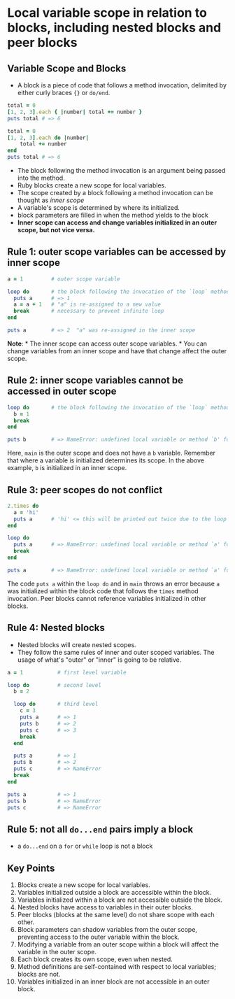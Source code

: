# Local variable scope in relation to blocks, including nested blocks and peer blocks

## Variable Scope and Blocks

* A block is a piece of code that follows a method invocation, delimited by either curly braces `{}` or `do/end`.

```ruby
total = 0
[1, 2, 3].each { |number| total += number }
puts total # => 6
```

```ruby
total = 0
[1, 2, 3].each do |number|
	total += number
end
puts total # => 6
```

* The block following the method invocation is an argument being passed into the method.
* Ruby blocks create a new scope for local variables.
* The scope created by a block following a method invocation can be thought as *inner scope*
* A variable's scope is determined by where its initialized.
* block parameters are filled in when the method yields to the block
* **Inner scope can access and change variables initialized in an outer scope, but not vice versa.** 

## Rule 1: outer scope variables can be accessed by inner scope

```ruby
a = 1         # outer scope variable

loop do       # the block following the invocation of the `loop` method creates an inner scope
  puts a      # => 1
  a = a + 1   # "a" is re-assigned to a new value
  break       # necessary to prevent infinite loop
end

puts a        # => 2  "a" was re-assigned in the inner scope
```

**Note**: 
	* The inner scope can access outer scope variables.
	* You can change variables from an inner scope and have that change affect the outer scope.

## Rule 2: inner scope variables cannot be accessed in outer scope

```ruby
loop do       # the block following the invocation of the `loop` method creates an inner scope
  b = 1
  break
end

puts b        # => NameError: undefined local variable or method `b' for main:Object
```

Here, `main` is the outer scope and does not have a `b` variable. Remember that where a variable is initialized determines its scope. In the above example, `b` is initialized in an inner scope.

## Rule 3: peer scopes do not conflict

```ruby
2.times do
  a = 'hi'
  puts a      # 'hi' <= this will be printed out twice due to the loop
end

loop do
  puts a      # => NameError: undefined local variable or method `a' for main:Object
  break
end

puts a        # => NameError: undefined local variable or method `a' for main:Object
```

The code `puts a` within the `loop do` and in `main` throws an error because `a` was initialized within the block code that follows the `times` method invocation. Peer blocks cannot reference variables initialized in other blocks. 

## Rule 4: Nested blocks

* Nested blocks will create nested scopes.
* They follow the same rules of inner and outer scoped variables. The usage of what's "outer" or "inner" is going to be relative.

```ruby
a = 1           # first level variable

loop do         # second level
  b = 2

  loop do       # third level
    c = 3
    puts a      # => 1
    puts b      # => 2
    puts c      # => 3
    break
  end

  puts a        # => 1
  puts b        # => 2
  puts c        # => NameError
  break
end

puts a          # => 1
puts b          # => NameError
puts c          # => NameError
```

## Rule 5: not all `do...end` pairs imply a block

* a `do...end` on a `for` or `while` loop is not a block


## Key Points

1. Blocks create a new scope for local variables.
2. Variables initialized outside a block are accessible within the block.
3. Variables initialized within a block are not accessible outside the block.
4. Nested blocks have access to variables in their outer blocks.
5. Peer blocks (blocks at the same level) do not share scope with each other.
6. Block parameters can shadow variables from the outer scope, preventing access to the outer variable within the block.
7. Modifying a variable from an outer scope within a block will affect the variable in the outer scope.
8. Each block creates its own scope, even when nested.
9. Method definitions are self-contained with respect to local variables; blocks are not.
10. Variables initialized in an inner block are not accessible in an outer block.

